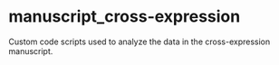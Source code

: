 # manuscript_cross-expression
Custom code scripts used to analyze the data in the cross-expression manuscript.
